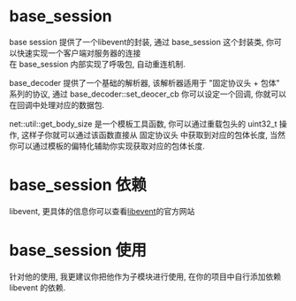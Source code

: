# base_session

base session 提供了一个libevent的封装, 通过 base_session 这个封装类, 你可以快速实现一个客户端对服务器的连接<br/>
在 base_session 内部实现了呼吸包, 自动重连机制.<br/>

base_decoder 提供了一个基础的解析器, 该解析器适用于 "固定协议头 + 包体" 系列的协议, 通过 base_decoder::set_deocer_cb 你可以设定一个回调, 你就可以在回调中处理对应的数据包.<br/>

net::util::get_body_size 是一个模板工具函数, 你可以通过重载包头的 uint32_t 操作, 这样子你就可以通过该函数直接从 固定协议头 中获取到对应的包体长度, 当然你可以通过模板的偏特化辅助你实现获取对应的包体长度.<br/>

# base_session 依赖
libevent, 更具体的信息你可以查看[libevent](http://libevent.org/ "libevent")的官方网站


# base_session 使用
针对他的使用, 我更建议你把他作为子模块进行使用, 在你的项目中自行添加依赖 libevent 的依赖.

